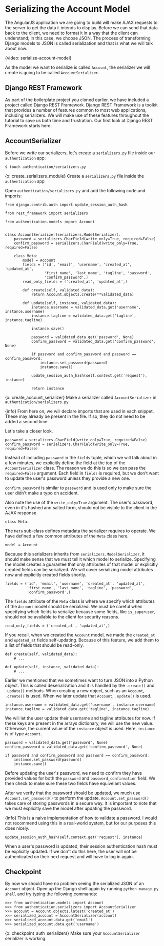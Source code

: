 # Serializing the Account Model
The AngularJS application we are going to build will make AJAX requests to the server to get the data it intends to display. Before we can send that data back to the client, we need to format it in a way that the client can understand; in this case, we choose JSON. The process of transforming Django models to JSON is called serialization and that is what we will talk about now.

{video: serialize-account-model}

As the model we want to serialize is called `Account`, the serializer we will create is going to be called `AccountSerializer`.

## Django REST Framework
As part of the boilerplate project you cloned earlier, we have included a project called Django REST Framework. Django REST Framework is a toolkit that provides a number of features common to most web applications, including serializers. We will make use of these features throughout the tutorial to save us both time and frustration. Our first look at Django REST Framework starts here.

## AccountSerializer
Before we write our serializers, let's create a `serializers.py` file inside our `authentication` app:

    $ touch authentication/serializers.py

{x: create_serializers_module}
Create a `serializers.py` file inside the `authentication` app

Open `authentication/serializers.py` and add the following code and imports:

    from django.contrib.auth import update_session_auth_hash

    from rest_framework import serializers

    from authentication.models import Account


    class AccountSerializer(serializers.ModelSerializer):
        password = serializers.CharField(write_only=True, required=False)
        confirm_password = serializers.CharField(write_only=True, required=False)

        class Meta:
            model = Account
            fields = ('id', 'email', 'username', 'created_at', 'updated_at',
                      'first_name', 'last_name', 'tagline', 'password',
                      'confirm_password',)
            read_only_fields = ('created_at', 'updated_at',)

            def create(self, validated_data):
                return Account.objects.create(**validated_data)

            def update(self, instance, validated_data):
                instance.username = validated_data.get('username', instance.username)
                instance.tagline = validated_data.get('tagline', instance.tagline)

                instance.save()

                password = validated_data.get('password', None)
                confirm_password = validated_data.get('confirm_password', None)

                if password and confirm_password and password == confirm_password:
                    instance.set_password(password)
                    instance.save()

                update_session_auth_hash(self.context.get('request'), instance)

                return instance

{x: create_account_serializer}
Make a serializer called `AccountSerializer` in `authentication/serializers.py`

{info}
From here on, we will declare imports that are used in each snippet. These may already be present in the file. If so, they do not need to be added a second time.

Let's take a closer look.

    password = serializers.CharField(write_only=True, required=False)
    confirm_password = serializers.CharField(write_only=True, required=False)

Instead of including `password` in the `fields` tuple, which we will talk about in a few minutes, we explicitly define the field at the top of the `AccountSerializer` class. The reason we do this is so we can pass the `required=False` argument. Each field in `fields` is required, but we don't want to update the user's password unless they provide a new one.

`confirm_password` is similar to `password` and is used only to make sure the user didn't make a typo on accident.

Also note the use of the `write_only=True` argument. The user's password, even in it's hashed and salted form, should not be visible to the client in the AJAX response.

    class Meta:

The `Meta` sub-class defines metadata the serializer requires to operate. We have defined a few common attributes of the `Meta` class here.

    model = Account

Because this serializers inherits from `serializers.ModelSerializer`, it should make sense that we must tell it which model to serialize. Specifying the model creates a guarantee that only attributes of that model or explicitly created fields can be serialized. We will cover serializing model attributes now and explicitly created fields shortly.

    fields = ('id', 'email', 'username', 'created_at', 'updated_at',
              'first_name', 'last_name', 'tagline', 'password',
              'confirm_password',)


The `fields` attribute of the `Meta` class is where we specify which attributes of the `Account` model should be serialized. We must be careful when specifying which fields to serialize because some fields, like `is_superuser`, should not be available to the client for security reasons.

    read_only_fields = ('created_at', 'updated_at',)

If you recall, when we created the `Account` model, we made the `created_at` and `updated_at` fields self-updating. Because of this feature, we add them to a list of fields that should be read-only.

    def create(self, validated_data):
        # ...

    def update(self, instance, validated_data):
        # ...

Earlier we mentioned that we sometimes want to turn JSON into a Python object. This is called deserialization and it is handled by the `.create()` and `.update()` methods. When creating a new object, such as an `Account`, `.create()` is used. When we later update that `Account`, `.update()` is used.

    instance.username = validated_data.get('username', instance.username)
    instance.tagline = validated_data.get('tagline', instance.tagline)

We will let the user update their username and tagline attributes for now. If these keys are present in the arrays dictionary, we will use the new value. Otherwise, the current value of the `instance` object is used. Here, `instance` is of type `Account`.

    password = validated_data.get('password', None)
    confirm_password = validated_data.get('confirm_password', None)

    if password and confirm_password and password == confirm_password:
        instance.set_password(password)
        instance.save()

Before updating the user's password, we need to confirm they have provided values for both the `password` and `password_confirmation` field. We then check to make sure these two fields have equivelant values.

After we verify that the password should be updated, we much use `Account.set_password()` to perform the update. `Account.set_password()` takes care of storing passwords in a secure way. It is important to note that we must explicitly save the model after updating the password.

{info}
This is a naive implementation of how to validate a password. I would not recommend using this in a real-world system, but for our purposes this does nicely.

    update_session_auth_hash(self.context.get('request'), instance)

When a user's password is updated, their session authentication hash must be explicitly updated. If we don't do this here, the user will not be authenticated on their next request and will have to log in again.

## Checkpoint
By now we should have no problem seeing the serialized JSON of an `Account` object. Open up the Django shell again by running `python manage.py shell` and try typing the following commands:

    >>> from authentication.models import Account
    >>> from authentication.serializers import AccountSerializer
    >>> account = Account.objects.latest('created_at')
    >>> serialized_account = AccountSerializer(account)
    >>> serialized_account.data.get('email')
    >>> serialized_account.data.get('username')

{x: checkpoint_auth_serializers}
Make sure your `AccountSerializer` serializer is working
